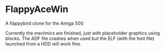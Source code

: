 # FlappyAceWin

A flappybird clone for the Amiga 500

Currently the mechnics are finished, just with placeholder graphics using blocks. The ADF file crashes when used but the ELF (with the font file) launched from a HDD will work fine.

